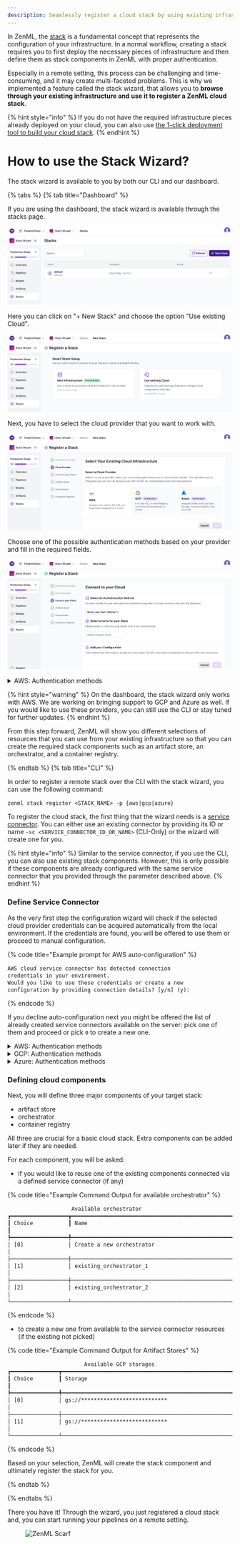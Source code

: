 ```yaml
---
description: Seamlessly register a cloud stack by using existing infrastructure
---
```


In ZenML, the [stack](../../user-guide/production-guide/understand-stacks.md) 
is a fundamental concept that represents the configuration of your 
infrastructure. In a normal workflow, creating a stack requires you to first 
deploy the necessary pieces of infrastructure and then define them as stack 
components in ZenML with proper authentication.

Especially in a remote setting, this process can be challenging and 
time-consuming, and it may create multi-faceted problems. This is why we 
implemented a feature called the stack wizard, that allows you to **browse 
through your existing infrastructure and use it to register a ZenML cloud 
stack**.

{% hint style="info" %}
If you do not have the required infrastructure pieces already deployed
on your cloud, you can also use [the 1-click deployment tool to build your 
cloud stack](deploy-a-cloud-stack.md).
{% endhint %}

# How to use the Stack Wizard?

The stack wizard is available to you by both our CLI and our dashboard.

{% tabs %}
{% tab title="Dashboard" %}

If you are using the dashboard, the stack wizard is available through 
the stacks page. 

![The new stacks page](../../.gitbook/assets/stack-wizard-new-stack.png)

Here you can click on "+ New Stack" and choose the option "Use existing Cloud".

![New stack options](../../.gitbook/assets/stack-wizard-options.png)

Next, you have to select the cloud provider that you want to work with.

![Stack Wizard Cloud Selection](../../.gitbook/assets/stack-wizard-cloud-selection.png)

Choose one of the possible authentication methods based on your provider and
fill in the required fields.

![Wizard Example](../../.gitbook/assets/stack-wizard-example.png)

<details>

<summary>AWS: Authentication methods</summary>

There are several different methods to authenticate with AWS:

![Wizard Example](../../.gitbook/assets/stack-wizard-aws-auth.png)

</details>

{% hint style="warning" %}
On the dashboard, the stack wizard only works with AWS. We are working on 
bringing support to GCP and Azure as well. If you would like to use these 
providers, you can still use the CLI or stay tuned for further updates.
{% endhint %}

From this step forward, ZenML will show you different selections of resources 
that you can use from your existing infrastructure so that you can create the 
required stack components such as an artifact store, an orchestrator, 
and a container registry.

{% endtab %}
{% tab title="CLI" %}

In order to register a remote stack over the CLI with the stack wizard,
you can use the following command:

```shell
zenml stack register <STACK_NAME> -p {aws|gcp|azure}
```

To register the cloud stack, the first thing that the wizard needs is a [service 
connector](../auth-management/service-connectors-guide.md). You can either use 
an existing connector by providing its ID or name 
`-sc <SERVICE_CONNECTOR_ID_OR_NAME>` (CLI-Only) or the wizard will create one 
for you.

{% hint style="info" %}
Similar to the service connector, if you use the CLI, you can also use existing 
stack components. However, this is only possible if these components are already 
configured with the same service connector that you provided through the 
parameter described above.
{% endhint %}

### Define Service Connector

As the very first step the configuration wizard will check if the selected 
cloud provider credentials can be acquired automatically from the local environment.
If the credentials are found, you will be offered to use them or proceed to 
manual configuration.

{% code title="Example prompt for AWS auto-configuration" %}
```
AWS cloud service connector has detected connection 
credentials in your environment.
Would you like to use these credentials or create a new 
configuration by providing connection details? [y/n] (y):
```
{% endcode %}

If you decline auto-configuration next you might be offered the list of already 
created service connectors available on the server: pick one of them and proceed or pick 
`0` to create a new one.

<details>
<summary>AWS: Authentication methods</summary>

If you select `aws` as your cloud provider, and you haven't selected a connector
or declined auto-configuration, you will be prompted to select an authentication 
method for your cloud connector.

{% code title="Available authentication methods for AWS" %}
```
                  Available authentication methods for AWS                   
┏━━━━━━━━━┳━━━━━━━━━━━━━━━━━━━━━━━━━━━━━━━━┳━━━━━━━━━━━━━━━━━━━━━━━━━━━━━━━━┓
┃ Choice  ┃ Name                           ┃ Required                       ┃
┡━━━━━━━━━╇━━━━━━━━━━━━━━━━━━━━━━━━━━━━━━━━╇━━━━━━━━━━━━━━━━━━━━━━━━━━━━━━━━┩
│ [0]     │ AWS Secret Key                 │ aws_access_key_id  (AWS Access │
│         │                                │ Key ID)                        │
│         │                                │ aws_secret_access_key  (AWS    │
│         │                                │ Secret Access Key)             │
│         │                                │ region  (AWS Region)           │
│         │                                │                                │
├─────────┼────────────────────────────────┼────────────────────────────────┤
│ [1]     │ AWS STS Token                  │ aws_access_key_id  (AWS Access │
│         │                                │ Key ID)                        │
│         │                                │ aws_secret_access_key  (AWS    │
│         │                                │ Secret Access Key)             │
│         │                                │ aws_session_token  (AWS        │
│         │                                │ Session Token)                 │
│         │                                │ region  (AWS Region)           │
│         │                                │                                │
├─────────┼────────────────────────────────┼────────────────────────────────┤
│ [2]     │ AWS IAM Role                   │ aws_access_key_id  (AWS Access │
│         │                                │ Key ID)                        │
│         │                                │ aws_secret_access_key  (AWS    │
│         │                                │ Secret Access Key)             │
│         │                                │ region  (AWS Region)           │
│         │                                │ role_arn  (AWS IAM Role ARN)   │
│         │                                │                                │
├─────────┼────────────────────────────────┼────────────────────────────────┤
│ [3]     │ AWS Session Token              │ aws_access_key_id  (AWS Access │
│         │                                │ Key ID)                        │
│         │                                │ aws_secret_access_key  (AWS    │
│         │                                │ Secret Access Key)             │
│         │                                │ region  (AWS Region)           │
│         │                                │                                │
├─────────┼────────────────────────────────┼────────────────────────────────┤
│ [4]     │ AWS Federation Token           │ aws_access_key_id  (AWS Access │
│         │                                │ Key ID)                        │
│         │                                │ aws_secret_access_key  (AWS    │
│         │                                │ Secret Access Key)             │
│         │                                │ region  (AWS Region)           │
│         │                                │                                │
└─────────┴────────────────────────────────┴────────────────────────────────┘
```
{% endcode %}
</details>

<details>
<summary>GCP: Authentication methods</summary>



If you select `gcp` as your cloud provider, and you haven't selected a connector
or declined auto-configuration, you will be prompted to select an authentication 
method for your cloud connector.

{% code title="Available authentication methods for GCP" %}
```
                  Available authentication methods for GCP                   
┏━━━━━━━━━┳━━━━━━━━━━━━━━━━━━━━━━━━━━━━━━━━┳━━━━━━━━━━━━━━━━━━━━━━━━━━━━━━━━┓
┃ Choice  ┃ Name                           ┃ Required                       ┃
┡━━━━━━━━━╇━━━━━━━━━━━━━━━━━━━━━━━━━━━━━━━━╇━━━━━━━━━━━━━━━━━━━━━━━━━━━━━━━━┩
│ [0]     │ GCP User Account               │ user_account_json  (GCP User   │
│         │                                │ Account Credentials JSON       │
│         │                                │ optionally base64 encoded.)    │
│         │                                │ project_id  (GCP Project ID    │
│         │                                │ where the target resource is   │
│         │                                │ located.)                      │
│         │                                │                                │
├─────────┼────────────────────────────────┼────────────────────────────────┤
│ [1]     │ GCP Service Account            │ service_account_json  (GCP     │
│         │                                │ Service Account Key JSON       │
│         │                                │ optionally base64 encoded.)    │
│         │                                │                                │
├─────────┼────────────────────────────────┼────────────────────────────────┤
│ [2]     │ GCP External Account           │ external_account_json  (GCP    │
│         │                                │ External Account JSON          │
│         │                                │ optionally base64 encoded.)    │
│         │                                │ project_id  (GCP Project ID    │
│         │                                │ where the target resource is   │
│         │                                │ located.)                      │
│         │                                │                                │
├─────────┼────────────────────────────────┼────────────────────────────────┤
│ [3]     │ GCP Oauth 2.0 Token            │ token  (GCP OAuth 2.0 Token)   │
│         │                                │ project_id  (GCP Project ID    │
│         │                                │ where the target resource is   │
│         │                                │ located.)                      │
│         │                                │                                │
├─────────┼────────────────────────────────┼────────────────────────────────┤
│ [4]     │ GCP Service Account            │ service_account_json  (GCP     │
│         │ Impersonation                  │ Service Account Key JSON       │
│         │                                │ optionally base64 encoded.)    │
│         │                                │ target_principal  (GCP Service │
│         │                                │ Account Email to impersonate)  │
│         │                                │                                │
└─────────┴────────────────────────────────┴────────────────────────────────┘
```
{% endcode %}
</details>

<details>
<summary>Azure: Authentication methods</summary>

If you select `azure` as your cloud provider, and you haven't selected a 
connector or declined auto-configuration, you will be prompted to select an 
authentication method for your cloud connector.

{% code title="Available authentication methods for Azure" %}
```
    Available authentication methods for AZURE                         
┏━━━━━━━━┳━━━━━━━━━━━━━━━━━━━━━━━━━┳━━━━━━━━━━━━━━━━━━━━━━━━━━━━━━━━━━━━┓
┃ Choice ┃ Name                    ┃ Required                           ┃
┡━━━━━━━━╇━━━━━━━━━━━━━━━━━━━━━━━━━╇━━━━━━━━━━━━━━━━━━━━━━━━━━━━━━━━━━━━┩
│ [0]    │ Azure Service Principal │ client_secret  (Service principal  │
│        │                         │ client secret)                     │
│        │                         │ tenant_id  (Azure Tenant ID)       │
│        │                         │ client_id  (Azure Client ID)       │
│        │                         │                                    │
├────────┼─────────────────────────┼────────────────────────────────────┤
│ [1]    │ Azure Access Token      │ token  (Azure Access Token)        │
│        │                         │                                    │
└────────┴─────────────────────────┴────────────────────────────────────┘
```
{% endcode %}

</details>

### Defining cloud components

Next, you will define three major components of your target stack:
- artifact store
- orchestrator
- container registry

All three are crucial for a basic cloud stack. Extra components can be added later 
if they are needed.

For each component, you will be asked:
- if you would like to reuse one of the existing components connected via a defined 
service connector (if any)

{% code title="Example Command Output for available orchestrator" %}
```
                    Available orchestrator
┏━━━━━━━━━━━━━━━━━━┳━━━━━━━━━━━━━━━━━━━━━━━━━━━━━━━━━━━━━━━━━━━━━━━━━━━━┓
┃ Choice           ┃ Name                                               ┃
┡━━━━━━━━━━━━━━━━━━╇━━━━━━━━━━━━━━━━━━━━━━━━━━━━━━━━━━━━━━━━━━━━━━━━━━━━┩
│ [0]              │ Create a new orchestrator                          │
├──────────────────┼────────────────────────────────────────────────────┤
│ [1]              │ existing_orchestrator_1                            │
├──────────────────┼────────────────────────────────────────────────────┤
│ [2]              │ existing_orchestrator_2                            │
└──────────────────┴────────────────────────────────────────────────────┘
```
{% endcode %}

- to create a new one from available to the service connector resources 
(if the existing not picked)

{% code title="Example Command Output for Artifact Stores" %}
```
                        Available GCP storages                            
┏━━━━━━━━━━━━━━━┳━━━━━━━━━━━━━━━━━━━━━━━━━━━━━━━━━━━━━━━━━━━━━━━━━━━━━━━┓
┃ Choice        ┃ Storage                                               ┃
┡━━━━━━━━━━━━━━━╇━━━━━━━━━━━━━━━━━━━━━━━━━━━━━━━━━━━━━━━━━━━━━━━━━━━━━━━┩
│ [0]           │ gs://***************************                      │
├───────────────┼───────────────────────────────────────────────────────┤
│ [1]           │ gs://***************************                      │
└───────────────┴───────────────────────────────────────────────────────┘
```
{% endcode %}

Based on your selection, ZenML will create the stack component and ultimately 
register the stack for you.

{% endtab %}

{% endtabs %}

There you have it! Through the wizard, you just registered a cloud stack 
and, you can start running your pipelines on a remote setting.

<figure><img src="https://static.scarf.sh/a.png?x-pxid=f0b4f458-0a54-4fcd-aa95-d5ee424815bc" alt="ZenML Scarf"><figcaption></figcaption></figure>
